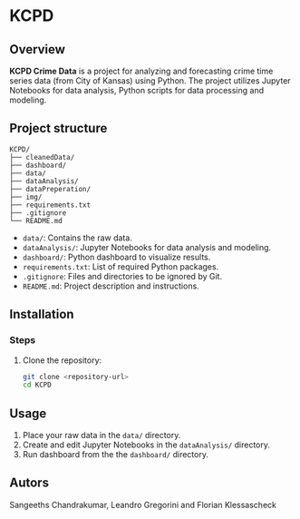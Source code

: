 # KCPD

## Overview

**KCPD Crime Data**  is a project for analyzing and forecasting crime time series data (from City of Kansas) using Python. The project utilizes Jupyter Notebooks for data analysis, Python scripts for data processing and modeling.

## Project structure

```
KCPD/
├── cleanedData/
├── dashboard/
├── data/
├── dataAnalysis/
├── dataPreperation/
├── img/
├── requirements.txt
├── .gitignore
└── README.md
```

- `data/`: Contains the raw data.
- `dataAnalysis/`: Jupyter Notebooks for data analysis and modeling.
- `dashboard/`: Python dashboard to visualize results.
- `requirements.txt`:  List of required Python packages.
- `.gitignore`: Files and directories to be ignored by Git.
- `README.md`: Project description and instructions.

## Installation

### Steps

1. Clone the repository:

   ```bash
   git clone <repository-url>
   cd KCPD
   ```

## Usage

1. Place your raw data in the `data/` directory.
2. Create and edit Jupyter Notebooks in the `dataAnalysis/` directory.
3. Run dashboard from the the `dashboard/` directory.

## Autors

Sangeeths Chandrakumar, Leandro Gregorini and Florian Klessascheck
